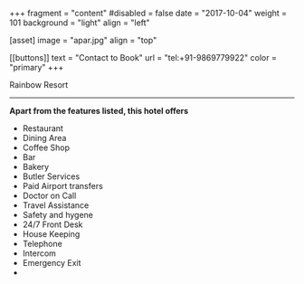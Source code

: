  +++
fragment = "content"
#disabled = false
date = "2017-10-04"
weight = 101
background = "light"
align = "left"

[asset]
  image = "apar.jpg"
  align = "top"

 [[buttons]]
  text = "Contact to Book"
  url = "tel:+91-9869779922"
  color = "primary"
+++


 Rainbow Resort
***
**Apart from the features listed, this hotel offers**
- Restaurant
- Dining Area
- Coffee Shop
- Bar
- Bakery
- Butler Services
- Paid Airport transfers
- Doctor on Call
- Travel Assistance
- Safety and hygene
- 24/7 Front Desk
- House Keeping
- Telephone
- Intercom
- Emergency Exit
- 